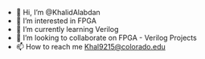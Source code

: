 - 👋 Hi, I’m @KhalidAlabdan
- 👀 I’m interested in FPGA
- 🌱 I’m currently learning Verilog
- 💞️ I’m looking to collaborate on FPGA - Verilog Projects
- 📫 How to reach me Khal9215@colorado.edu

<!---
KhalidAlabdan/KhalidAlabdan is a ✨ special ✨ repository because its `README.md` (this file) appears on your GitHub profile.
You can click the Preview link to take a look at your changes.
--->

